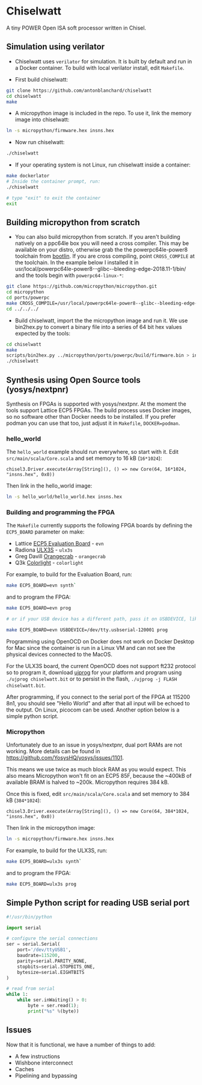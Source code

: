 # Chiselwatt

A tiny POWER Open ISA soft processor written in Chisel.

## Simulation using verilator

* Chiselwatt uses `verilator` for simulation. It is built by default and run in
a Docker container. To build with local verilator install, edit `Makefile`.

* First build chiselwatt:

```sh
git clone https://github.com/antonblanchard/chiselwatt
cd chiselwatt
make
```

* A micropython image is included in the repo. To use it, link the memory image
into chiselwatt:

```sh
ln -s micropython/firmware.hex insns.hex
```

* Now run chiselwatt:

```sh
./chiselwatt
```

* If your operating system is not Linux, run chiselwatt inside a container:

```sh
make dockerlator
# Inside the container prompt, run:
./chiselwatt

# type "exit" to exit the container
exit
```

## Building micropython from scratch

* You can also build micropython from scratch. If you aren't building natively
on a ppc64le box you will need a cross compiler. This may be available on your
distro, otherwise grab the the powerpc64le-power8 toolchain from [bootlin](https://toolchains.bootlin.com).
If you are cross compiling, point `CROSS_COMPILE` at the toolchain. In the
example below I installed it in usr/local/powerpc64le-power8--glibc--bleeding-edge-2018.11-1/bin/
and the tools begin with `powerpc64-linux-*`:

```sh
git clone https://github.com/micropython/micropython.git
cd micropython
cd ports/powerpc
make CROSS_COMPILE=/usr/local/powerpc64le-power8--glibc--bleeding-edge-2018.11-1/bin/powerpc64le-linux- -j$(nproc)
cd ../../../
```

* Build chiselwatt, import the the micropython image and run it. We use
bin2hex.py to convert a binary file into a series of 64 bit hex values
expected by the tools:

```sh
cd chiselwatt
make
scripts/bin2hex.py ../micropython/ports/powerpc/build/firmware.bin > insns.hex
./chiselwatt
```

## Synthesis using Open Source tools (yosys/nextpnr)

Synthesis on FPGAs is supported with yosys/nextpnr. At the moment the tools support
Lattice ECP5 FPGAs. The build process uses Docker images, so no software other than Docker needs
to be installed. If you prefer podman you can use that too, just adjust it in
`Makefile`, `DOCKER=podman`.

### hello_world

The `hello_world` example should run everywhere, so start with it. Edit `src/main/scala/Core.scala`
and set memory to 16 kB (`16*1024`):

```
chisel3.Driver.execute(Array[String](), () => new Core(64, 16*1024, "insns.hex", 0x0))
```

Then link in the hello_world image:

```sh
ln -s hello_world/hello_world.hex insns.hex
```

### Building and programming the FPGA

The `Makefile` currently supports the following FPGA boards by defining the `ECP5_BOARD` parameter on make:

* Lattice [ECP5 Evaluation Board](http://www.latticesemi.com/ecp5-evaluation) - `evn`
* Radiona [ULX3S](https://radiona.org/ulx3s/) - `ulx3s`
* Greg Davill [Orangecrab](https://github.com/gregdavill/OrangeCrab) - `orangecrab`
* Q3k [Colorlight](https://github.com/q3k/chubby75/tree/master/5a-75b) - `colorlight`

For example, to build for the Evaluation Board, run:

```sh
make ECP5_BOARD=evn synth`
```

and to program the FPGA:

```sh
make ECP5_BOARD=evn prog

# or if your USB device has a different path, pass it on USBDEVICE, like:

make ECP5_BOARD=evn USBDEVICE=/dev/tty.usbserial-120001 prog
```

Programming using OpenOCD on Docker does not work on Docker Desktop for Mac since the container is run in a Linux VM and can not see the physical devices connected to the MacOS.

For the ULX3S board, the current OpenOCD does not support ft232 protocol so to program it, download [ujprog](https://github.com/emard/ulx3s-bin/tree/master/usb-jtag) for your platform and program using `./ujprog chiselwatt.bit` or to persist in the flash, `./ujprog -j FLASH chiselwatt.bit`.

After programming, if you connect to the serial port of the FPGA at 115200 8n1, you should see "Hello World"
and after that all input will be echoed to the output. On Linux, picocom can be used.
Another option below is a simple python script.

### Micropython

Unfortunately due to an issue in yosys/nextpnr, dual port RAMs are not
working. More details can be found in <https://github.com/YosysHQ/yosys/issues/1101>.

This means we use twice as much block RAM as you would expect. This also means
Micropython won't fit on an ECP5 85F, because the ~400kB of available BRAM is halved
to ~200k. Micropython requires 384 kB.

Once this is fixed, edit `src/main/scala/Core.scala` and set memory to 384 kB (`384*1024`):

```
chisel3.Driver.execute(Array[String](), () => new Core(64, 384*1024, "insns.hex", 0x0))
```

Then link in the micropython image:

```sh
ln -s micropython/firmware.hex insns.hex
```

For example, to build for the ULX3S, run:

```sh
make ECP5_BOARD=ulx3s synth`
```

and to program the FPGA:

```sh
make ECP5_BOARD=ulx3s prog
```

## Simple Python script for reading USB serial port

```python
#!/usr/bin/python

import serial

# configure the serial connections
ser = serial.Serial(
    port='/dev/ttyUSB1',
    baudrate=115200,
    parity=serial.PARITY_NONE,
    stopbits=serial.STOPBITS_ONE,
    bytesize=serial.EIGHTBITS
)

# read from serial
while 1:
    while ser.inWaiting() > 0:
        byte = ser.read(1);
        print("%s" %(byte))
```

## Issues

Now that it is functional, we have a number of things to add:

* A few instructions
* Wishbone interconnect
* Caches
* Pipelining and bypassing
